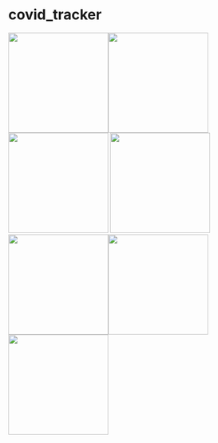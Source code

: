 # covid_tracker

 <img src = "![Screenshot_1612661270](https://user-images.githubusercontent.com/45439722/107133920-f44e9900-68f5-11eb-947a-8d6e168d2fe6.png)" width ="200" /><img src = "![Screenshot_1612661281](https://user-images.githubusercontent.com/45439722/107133923-fb75a700-68f5-11eb-8b42-cff6d283be64.png)" width ="200" /><img src = "![Screenshot_1612661374](https://user-images.githubusercontent.com/45439722/107133928-0c261d00-68f6-11eb-8026-bb9c2504cf2e.png)" width ="200" />
 <img src = "(![Screenshot_1612662159](https://user-images.githubusercontent.com/45439722/107134000-cb7ad380-68f6-11eb-95d0-9608b085d19a.png))" width ="200" /><img src = "![Screenshot_1612661293](https://user-images.githubusercontent.com/45439722/107133924-003a5b00-68f6-11eb-94ee-dca64077fc4d.png)" width ="200" /><img src = "![Screenshot_1612661305](https://user-images.githubusercontent.com/45439722/107133925-04ff0f00-68f6-11eb-8f80-88a6197f764a.png)" width ="200" />
 <img src = "![Screenshot_1612661333](https://user-images.githubusercontent.com/45439722/107133926-08929600-68f6-11eb-8879-b38079b1722d.png)" width ="200" />
